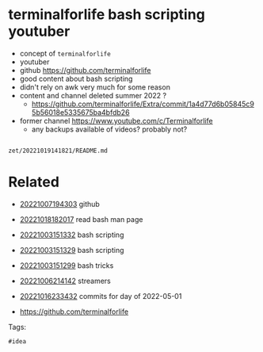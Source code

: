 # terminalforlife bash scripting youtuber

- concept of `terminalforlife`
- youtuber
- github https://github.com/terminalforlife
- good content about bash scripting
- didn't rely on awk very much for some reason
- content and channel deleted summer 2022 ?
  - https://github.com/terminalforlife/Extra/commit/1a4d77d6b05845c95b56018e5335675ba4bfdb26
- former channel https://www.youtube.com/c/Terminalforlife
  - any backups available of videos? probably not?

```
```

` zet/20221019141821/README.md `

# Related

- [20221007194303](/zet/20221007194303/README.md) github

- [20221018182017](/zet/20221018182017/README.md) read bash man page

- [20221003151332](/zet/20221003151332/README.md) bash scripting

- [20221003151329](/zet/20221003151329/README.md) bash scripting

- [20221003151299](/zet/20221003151299/README.md) bash tricks

- [20221006214142](/zet/20221006214142/README.md) streamers

- [20221016233432](/zet/20221016233432/README.md) commits for day of 2022-05-01
- https://github.com/terminalforlife

Tags:

    #idea
